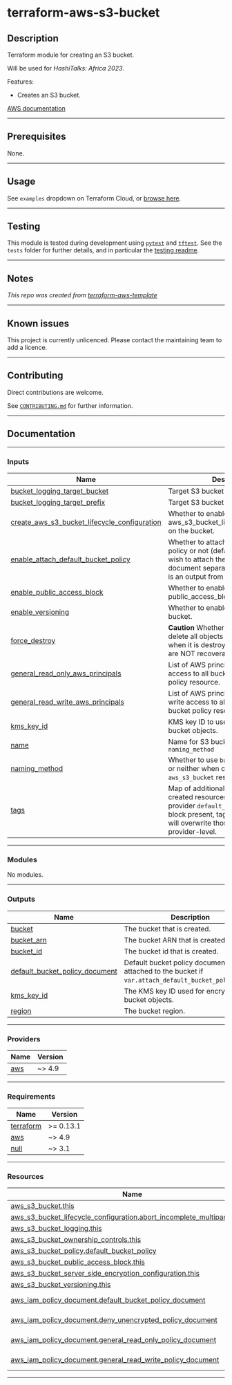 # terraform-aws-s3-bucket

## Description

Terraform module for creating an S3 bucket.

Will be used for *HashiTalks: Africa 2023*.

Features:

 - Creates an S3 bucket.

[AWS documentation](https://docs.aws.amazon.com...)

----
## Prerequisites

None.

----
## Usage

See `examples` dropdown on Terraform Cloud, or [browse here](/examples/).

----
## Testing

This module is tested during development using [`pytest`](https://docs.pytest.org/en/7.2.x/) and [`tftest`](https://pypi.org/project/tftest/). See the `tests` folder for further details, and in particular the [testing readme](./tests/README.md).

----
## Notes

*This repo was created from [terraform-aws-template](https://github.com/cloudandthings/terraform-aws-template)*


----
## Known issues

This project is currently unlicenced. Please contact the maintaining team to add a licence.

----
## Contributing

Direct contributions are welcome.

See [`CONTRIBUTING.md`](./.github/CONTRIBUTING.md) for further information.

<!-- BEGIN_TF_DOCS -->
----
## Documentation

----
### Inputs

| Name | Description | Type | Default | Required |
|------|-------------|------|---------|:--------:|
| <a name="input_bucket_logging_target_bucket"></a> [bucket\_logging\_target\_bucket](#input\_bucket\_logging\_target\_bucket) | Target S3 bucket name for logging. | `string` | `""` | no |
| <a name="input_bucket_logging_target_prefix"></a> [bucket\_logging\_target\_prefix](#input\_bucket\_logging\_target\_prefix) | Target S3 bucket prefix for logging. | `string` | `""` | no |
| <a name="input_create_aws_s3_bucket_lifecycle_configuration"></a> [create\_aws\_s3\_bucket\_lifecycle\_configuration](#input\_create\_aws\_s3\_bucket\_lifecycle\_configuration) | Whether to enable the default aws\_s3\_bucket\_lifecycle\_configuration on the bucket. | `bool` | `true` | no |
| <a name="input_enable_attach_default_bucket_policy"></a> [enable\_attach\_default\_bucket\_policy](#input\_enable\_attach\_default\_bucket\_policy) | Whether to attach the default bucket policy or not (default=true). You may wish to attach the bucket policy document separately, in which case it is an output from this module. | `bool` | `true` | no |
| <a name="input_enable_public_access_block"></a> [enable\_public\_access\_block](#input\_enable\_public\_access\_block) | Whether to enable public\_access\_block on the bucket. | `bool` | `true` | no |
| <a name="input_enable_versioning"></a> [enable\_versioning](#input\_enable\_versioning) | Whether to enable versioning on the bucket. | `bool` | `true` | no |
| <a name="input_force_destroy"></a> [force\_destroy](#input\_force\_destroy) | **Caution** Whether to automatically delete all objects from the bucket when it is destroyed. These objects are NOT recoverable. | `bool` | `false` | no |
| <a name="input_general_read_only_aws_principals"></a> [general\_read\_only\_aws\_principals](#input\_general\_read\_only\_aws\_principals) | List of AWS principals to give read access to all bucket objects via bucket policy resource. | `list(string)` | `[]` | no |
| <a name="input_general_read_write_aws_principals"></a> [general\_read\_write\_aws\_principals](#input\_general\_read\_write\_aws\_principals) | List of AWS principals to give read and write access to all bucket objects via bucket policy resource. | `list(string)` | `[]` | no |
| <a name="input_kms_key_id"></a> [kms\_key\_id](#input\_kms\_key\_id) | KMS key ID to use for encrypting bucket objects. | `string` | `null` | no |
| <a name="input_name"></a> [name](#input\_name) | Name for S3 bucket. Also see `naming_method` | `string` | `null` | no |
| <a name="input_naming_method"></a> [naming\_method](#input\_naming\_method) | Whether to use `bucket`, `bucket_prefix` or neither when creating the `aws_s3_bucket` resource. | `string` | `"BUCKET"` | no |
| <a name="input_tags"></a> [tags](#input\_tags) | Map of additional tags to assign to created resources. If configured with a provider `default_tags` configuration block present, tags with matching keys will overwrite those defined at the provider-level. | `map(string)` | `{}` | no |

----
### Modules

No modules.

----
### Outputs

| Name | Description |
|------|-------------|
| <a name="output_bucket"></a> [bucket](#output\_bucket) | The bucket that is created. |
| <a name="output_bucket_arn"></a> [bucket\_arn](#output\_bucket\_arn) | The bucket ARN that is created. |
| <a name="output_bucket_id"></a> [bucket\_id](#output\_bucket\_id) | The bucket id that is created. |
| <a name="output_default_bucket_policy_document"></a> [default\_bucket\_policy\_document](#output\_default\_bucket\_policy\_document) | Default bucket policy document, attached to the bucket if `var.attach_default_bucket_policy=true`. |
| <a name="output_kms_key_id"></a> [kms\_key\_id](#output\_kms\_key\_id) | The KMS key ID used for encrypting bucket objects. |
| <a name="output_region"></a> [region](#output\_region) | The bucket region. |

----
### Providers

| Name | Version |
|------|---------|
| <a name="provider_aws"></a> [aws](#provider\_aws) | ~> 4.9 |

----
### Requirements

| Name | Version |
|------|---------|
| <a name="requirement_terraform"></a> [terraform](#requirement\_terraform) | >= 0.13.1 |
| <a name="requirement_aws"></a> [aws](#requirement\_aws) | ~> 4.9 |
| <a name="requirement_null"></a> [null](#requirement\_null) | ~> 3.1 |

----
### Resources

| Name | Type |
|------|------|
| [aws_s3_bucket.this](https://registry.terraform.io/providers/hashicorp/aws/latest/docs/resources/s3_bucket) | resource |
| [aws_s3_bucket_lifecycle_configuration.abort_incomplete_multipart_upload](https://registry.terraform.io/providers/hashicorp/aws/latest/docs/resources/s3_bucket_lifecycle_configuration) | resource |
| [aws_s3_bucket_logging.this](https://registry.terraform.io/providers/hashicorp/aws/latest/docs/resources/s3_bucket_logging) | resource |
| [aws_s3_bucket_ownership_controls.this](https://registry.terraform.io/providers/hashicorp/aws/latest/docs/resources/s3_bucket_ownership_controls) | resource |
| [aws_s3_bucket_policy.default_bucket_policy](https://registry.terraform.io/providers/hashicorp/aws/latest/docs/resources/s3_bucket_policy) | resource |
| [aws_s3_bucket_public_access_block.this](https://registry.terraform.io/providers/hashicorp/aws/latest/docs/resources/s3_bucket_public_access_block) | resource |
| [aws_s3_bucket_server_side_encryption_configuration.this](https://registry.terraform.io/providers/hashicorp/aws/latest/docs/resources/s3_bucket_server_side_encryption_configuration) | resource |
| [aws_s3_bucket_versioning.this](https://registry.terraform.io/providers/hashicorp/aws/latest/docs/resources/s3_bucket_versioning) | resource |
| [aws_iam_policy_document.default_bucket_policy_document](https://registry.terraform.io/providers/hashicorp/aws/latest/docs/data-sources/iam_policy_document) | data source |
| [aws_iam_policy_document.deny_unencrypted_policy_document](https://registry.terraform.io/providers/hashicorp/aws/latest/docs/data-sources/iam_policy_document) | data source |
| [aws_iam_policy_document.general_read_only_policy_document](https://registry.terraform.io/providers/hashicorp/aws/latest/docs/data-sources/iam_policy_document) | data source |
| [aws_iam_policy_document.general_read_write_policy_document](https://registry.terraform.io/providers/hashicorp/aws/latest/docs/data-sources/iam_policy_document) | data source |

----
<!-- END_TF_DOCS -->

